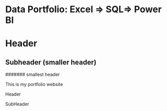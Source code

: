 # Data Portfolio: Excel => SQL=> Power BI

# Header

## Subheader (smaller header)

####### smallest header



This is my portfolio website




Header



SubHeader


